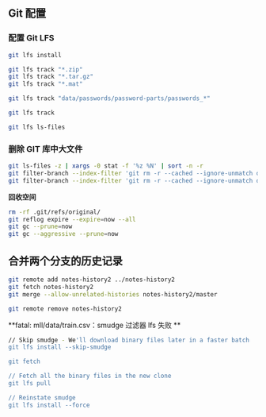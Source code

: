 ## Git 配置

### 配置 Git LFS

```bash
git lfs install

git lfs track "*.zip"
git lfs track "*.tar.gz"
git lfs track "*.mat"

git lfs track "data/passwords/password-parts/passwords_*"

git lfs track

git lfs ls-files
```

### 删除 GIT 库中大文件

```bash
git ls-files -z | xargs -0 stat -f '%z %N' | sort -n -r
git filter-branch --index-filter 'git rm -r --cached --ignore-unmatch data/passwords/password-parts/' -- --all
git filter-branch --index-filter 'git rm -r --cached --ignore-unmatch data/passwords/passwords.tar.gz' HEAD
```

**回收空间**

```bash
rm -rf .git/refs/original/ 
git reflog expire --expire=now --all
git gc --prune=now
git gc --aggressive --prune=now
```

## 合并两个分支的历史记录

```bash
git remote add notes-history2 ../notes-history2
git fetch notes-history2
git merge --allow-unrelated-histories notes-history2/master

git remote remove notes-history2
```

**fatal: mll/data/train.csv：smudge 过滤器 lfs 失败 **

```bash
// Skip smudge - We'll download binary files later in a faster batch
git lfs install --skip-smudge

git fetch

// Fetch all the binary files in the new clone
git lfs pull

// Reinstate smudge
git lfs install --force
```